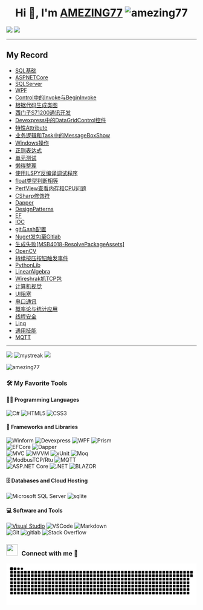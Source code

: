 <h1 align="center">Hi 👋, I'm 
  <a href="https://AMEZING77.github.io/AMEZING77/" target="blank">AMEZING77</a>  
  <!--界面浏览数显示-->
  <img src="https://komarev.com/ghpvc/?username=amezing77&label=Profile%20views&color=0e75b6&style=flat" alt="amezing77" /> 
</h1>

<!--horizontal divider(gradiant)-->
<img src="https://user-images.githubusercontent.com/73097560/115834477-dbab4500-a447-11eb-908a-139a6edaec5c.gif">
<!--修仙图-->
<img src="https://github-immortality.vercel.app/api?username=AMEZING77" />

---
## My Record
- [SQL基础](MYRECORDS\20241108--SQL基础.md)
- [ASPNETCore](MYRECORDS\20241130--ASPNETCore.md)
- [SQLServer](MYRECORDS\20241219--SQLSERVER.md)
- [WPF](MYRECORDS\20241229--WPF.md)
- [Control中的Invoke与BeginInvoke](MYRECORDS\20250109--Control中的Invoke与BeginInvoke.md)
- [根据代码生成类图](MYRECORDS\20250114--根据代码生成类图.md)
- [西门子S71200通讯开发](MYRECORDS\20250114--西门子S71200通讯开发.md)
- [Devexpress中的DataGridControl控件](MYRECORDS\20250114--Devexpress中的DataGridControl控件.md)
- [特性Attribute](MYRECORDS\20250116--特性Attribute.md)
- [业务逻辑和Task中的MessageBoxShow](MYRECORDS\20250117--业务逻辑和Task中的MessageBoxShow.md)
- [Windows操作](MYRECORDS\20250117--Windows操作.md)
- [正则表达式](MYRECORDS\20250118--正则表达式.md)
- [单元测试](MYRECORDS\20250120--单元测试.md)
- [懒得整理](MYRECORDS\20250120--懒得整理.md)
- [使用ILSPY反编译调试程序](MYRECORDS\20250120--使用ILSPY反编译调试程序.md)
- [float类型判断相等](MYRECORDS\20250120--float类型判断相等.md)
- [PerfView查看内存和CPU问题](MYRECORDS\20250120--PerfView查看内存和CPU问题.md)
- [CSharp修饰符](MYRECORDS\20250121--CSharp修饰符.md)
- [Dapper](MYRECORDS\20250123--Dapper.md)
- [DesignPatterns](MYRECORDS\20250123--DesignPatterns.md)
- [EF](MYRECORDS\20250123--EF.md)
- [IOC](MYRECORDS\20250123--IOC.md)
- [git与ssh配置](MYRECORDS\20250124--git与ssh配置.md)
- [Nuget发包至Gitlab](MYRECORDS\20250220--Nuget发包至Gitlab.md)
- [生成失败[MSB4018-ResolvePackageAssets]](MYRECORDS\20250221-生成失败[MSB4018-ResolvePackageAssets].md)
- [OpenCV](MYRECORDS\20250224--OpenCV.md)
- [持续按压按钮触发事件](MYRECORDS\20250225--持续按压按钮触发事件.md)
- [PythonLib](MYRECORDS\20250225--PythonLib.md)
- [LinearAlgebra](MYRECORDS\20250226--LinearAlgebra.md)
- [Wireshrak抓TCP包](MYRECORDS\20250228--Wireshrak抓TCP包.md)
- [计算机视觉](MYRECORDS\20250302--计算机视觉.md)
- [UI阻塞](MYRECORDS\20250303--UI阻塞.md)
- [串口通讯](MYRECORDS\20250305--串口通讯.md)
- [概率论与统计应用](MYRECORDS\20250305--概率论与统计应用.md)
- [线程安全](MYRECORDS\20250305--线程安全.md)
- [Linq](MYRECORDS\20250305--Linq.md)
- [通用技能](MYRECORDS\通用技能.md)
- [MQTT](MYRECORDS\MQTT.md)


---
![](https://github-readme-stats.vercel.app/api?username=AMEZING77&show_icons=true&theme=tokyonight)
<img src="https://github-readme-streak-stats.herokuapp.com/?user=AMEZING77&theme=tokyonight" alt="mystreak"/>
![](https://github-readme-stats.vercel.app/api/top-langs/?username=AMEZING77&theme=tokyonight&layout=compact)
<!--成就徽章-->
<img src="https://github-profile-trophy.vercel.app/?username=amezing77" alt="amezing77" />


### 🛠️ My Favorite Tools
#### 👨‍💻 Programming Languages
![C#](https://img.shields.io/badge/C%23-239120.svg?logo=c-sharp&logoColor=white)
![HTML5](https://img.shields.io/badge/HTML5-E34F26.svg?logo=html5&logoColor=white)
![CSS3](https://img.shields.io/badge/CSS3-1572B6.svg?logo=css3&logoColor=white)
#### 🧰 Frameworks and Libraries
![Winform](https://img.shields.io/badge/-Winform-gray?logo=Winform)
![Devexpress](https://img.shields.io/badge/-Devexpress-gray?logo=Devexpress)
![WPF](https://img.shields.io/badge/-WPF-gray?logo=WPF)
![Prism](https://img.shields.io/badge/-Prism-gray?logo=Prism)\
![EFCore](https://img.shields.io/badge/-EFCore-blue?logo=Entity%20framework%20Core)
![Dapper](https://img.shields.io/badge/-Dapper-blue?logo=Dapper)\
![MVC](https://img.shields.io/badge/-MVC-%20?logo=MVC)
![MVVM](https://img.shields.io/badge/-MVVM-%20?logo=MVVM)
![xUnit](https://img.shields.io/badge/-xUnit-%20?logo=xUnit)
![Moq](https://img.shields.io/badge/-Moq-%20?logo=Moq)\
![ModbusTCP/Rtu](https://img.shields.io/badge/-ModbusTCP%2FRtu-%20orange?logo=ModbusTCP)
![MQTT](https://img.shields.io/badge/-MQTT-%20orange?logo=ModbusTCP)\
![ASP.NET Core](https://img.shields.io/badge/-ASP.NETCore-%20purple?style=for-the-badge&logo=ASP)
![.NET](https://img.shields.io/badge/.NET-512BD4?style=for-the-badge&logo=dotnet&logoColor=white)
![BLAZOR](https://img.shields.io/badge/Blazor-512BD4?style=for-the-badge&logo=blazor&logoColor=white)
#### 🗄️ Databases and Cloud Hosting
![Microsoft SQL Server](https://img.shields.io/badge/SQL-Server-CC2927?logo=microsoft-sql-server&logoColor=white)
![sqlite](https://img.shields.io/badge/sqlite-07405e.svg?logo=sqlite&logoColor=white)

#### 💻 Software and Tools
[![Visual Studio](https://badgen.net/badge/icon/visualstudio?icon=visualstudio&label)](https://visualstudio.microsoft.com)
![VSCode](https://img.shields.io/badge/VSCode-007ACC?logo=visual-studio-code&logoColor=white)
![Markdown](https://img.shields.io/badge/Markdown-000000.svg?logo=markdown&logoColor=white)\
![Git](https://img.shields.io/badge/Git-black?logo=git)
![gitlab](https://img.shields.io/badge/Gitlab-330f63.svg?logo=gitlab&logoColor=white)
![Stack Overflow](https://img.shields.io/badge/-Stack%20Overflow-FE7A16?logo=stack-overflow&logoColor=white)

<h3 align="left" > <img src="https://media.giphy.com/media/iY8CRBdQXODJSCERIr/giphy.gif" width="30" height="30" style="margin-right: 10px;">Connect with me 🤝 </h3>
<!-- Snake Code Contribution Map 贪吃蛇代码贡献图 -->
<picture>
  <source media="(prefers-color-scheme: light)" srcset="https://github.com/AMEZING77/AMEZING77/blob/output/github-contribution-grid-snake.svg" />
  <source media="(prefers-color-scheme: dark)" srcset="https://github.com/AMEZING77/AMEZING77/blob/output/github-contribution-grid-snake-dark.svg" />
  <img alt="github-snake" src="https://github.com/AMEZING77/AMEZING77/blob/output/github-contribution-grid-snake-dark.svg" />
</picture>
</div>









